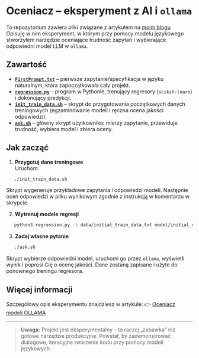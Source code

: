 # Oceniacz – eksperyment z AI i `ollama`

To repozytorium zawiera pliki związane z artykułem na [moim blogu](https://marcusfirmus.github.io/)  
Opisuję w nim eksperyment, w którym przy pomocy modelu językowego stworzyłem narzędzie oceniające trudność zapytań i wybierające odpowiedni model LLM w `ollama`.

## Zawartość

- **[`FirstPrompt.txt`](FirstPrompt.txt)** – pierwsze zapytanie/specyfikacja w języku naturalnym, która zapoczątkowała cały projekt.  
- **[`regression.py`](regression.py)** – program w Pythonie, trenujący regresory (`scikit-learn`) i dokonujący predykcji.  
- **[`init_train_data.sh`](init_train_sata.sh)** – skrypt do przygotowania początkowych danych treningowych (egzaminowanie modeli i ręczna ocena jakości odpowiedzi).  
- **[`ask.sh`](ask.sh)** – główny skrypt użytkownika: mierzy zapytanie, przewiduje trudność, wybiera model i zbiera oceny.  

## Jak zacząć

1. **Przygotuj dane treningowe**  
   Uruchom:
```bash
   ./init_train_data.sh
```

Skrypt wygeneruje przykładowe zapytania i odpowiedzi modeli. Następnie oceń odpowiedzi w pliku wynikowym zgodnie z instrukcją w komentarzu w skrypcie.

2. **Wytrenuj modele regresji**

```bash
   python3 regression.py -t data/initial_train_data.txt model/initial_model
```

3. **Zadaj własne pytanie**

```bash
   ./ask.sh
```

   Skrypt wybierze odpowiedni model, uruchomi go przez `ollama`, wyświetli wynik i poprosi Cię o ocenę jakości. Dane zostaną zapisane i użyte do ponownego treningu regresora.

## Więcej informacji

Szczegółowy opis eksperymentu znajdziesz w artykule:
👉 [Oceniacz modeli OLLAMA](https://marcusfirmus.github.io/Oceniacz.html)

---

> **Uwaga:** Projekt jest eksperymentalny – to raczej „zabawka” niż gotowe narzędzie produkcyjne.
> Powstał, by zademonstrować dialogowe, iteracyjne tworzenie kodu przy pomocy modeli językowych.
